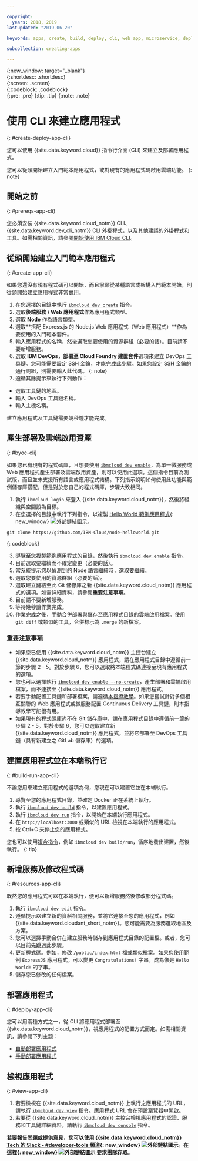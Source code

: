 ```yaml
---

copyright:
  years: 2018, 2019
lastupdated: "2019-06-20"

keywords: apps, create, build, deploy, cli, web app, microservice, deploy cli, build app local, developer tools, ibmcloud dev create

subcollection: creating-apps

---
```


{:new_window: target="_blank"}  
{:shortdesc: .shortdesc}  
{:screen: .screen}  
{:codeblock: .codeblock}  
{:pre: .pre}
{:tip: .tip}
{:note: .note}

# 使用 CLI 來建立應用程式
{: #create-deploy-app-cli}

您可以使用 {{site.data.keyword.cloud}} 指令行介面 (CLI) 來建立及部署應用程式。 

您可以從頭開始建立入門範本應用程式，或對現有的應用程式碼啟用雲端功能。
{: note}

## 開始之前
{: #prereqs-app-cli}

您必須安裝 {{site.data.keyword.cloud_notm}} CLI、{{site.data.keyword.dev_cli_notm}} CLI 外掛程式，以及其他建議的外掛程式和工具。如需相關資訊，請參閱[開始使用 IBM Cloud CLI](/docs/cli?topic=cloud-cli-getting-started)。 

## 從頭開始建立入門範本應用程式
{: #create-app-cli}

如果您還沒有現有程式碼可以開始，而且寧願從某種語言或架構入門範本開始，則從頭開始建立應用程式非常實用。

1. 在您選擇的目錄中執行 [`ibmcloud dev create`](/docs/cli/idt?topic=cloud-cli-idt-cli#create) 指令。
2. 選取**後端服務 / Web 應用程式**作為應用程式類型。
3. 選取 **Node** 作為語言類型。
4. 選取**搭配 Express.js 的 Node.js Web 應用程式（Web 應用程式）**作為要使用的入門範本套件。
5. 輸入應用程式的名稱，然後選取您要使用的資源群組（必要的話）。目前請不要新增服務。
6. 選取 **IBM DevOps，部署至 Cloud Foundry 建置套件**選項來建立 DevOps 工具鏈。您可能需要設定 SSH 金鑰，才能完成此步驟。如果您設定 SSH 金鑰的通行詞組，則需要輸入此代碼。
  {: note}
7. 遵循其餘提示來執行下列動作：
  * 選取工具鏈的地區。
  * 輸入 DevOps 工具鏈名稱。
  * 輸入主機名稱。

建立應用程式及工具鏈需要幾秒鐘才能完成。

## 產生部署及雲端啟用資產
{: #byoc-cli}

如果您已有現有的程式碼庫，且想要使用 [`ibmcloud dev enable`](/docs/cli/idt?topic=cloud-cli-idt-cli#enable)，為單一微服務或 Web 應用程式產生部署及雲端啟用資產，則可以使用此選項。這個指令目前為測試版，而且並未支援所有語言或應用程式結構。下列指示說明如何使用此功能與範例儲存庫搭配，但是對於您自己的程式碼庫，步驟大致相同。

1. 執行 `ibmcloud login` 來登入 {{site.data.keyword.cloud_notm}}，然後將組織與空間設為目標。
2. 在您選擇的目錄中執行下列指令，以複製 [Hello World 範例應用程式](https://github.com/IBM-Cloud/node-helloworld){: new_window} ![外部鏈結圖示](../icons/launch-glyph.svg "外部鏈結圖示")。

  ```
  git clone https://github.com/IBM-Cloud/node-helloworld.git
  ```
  {: codeblock}

3. 導覽至您複製範例應用程式的目錄，然後執行 [`ibmcloud dev enable`](/docs/cli/idt?topic=cloud-cli-idt-cli#enable) 指令。
4. 目前選取要繼續而不確定變更（必要的話）。
5. 當系統提示您以偵測到的 Node 語言繼續時，選取要繼續。
6. 選取您要使用的資源群組（必要的話）。 
7. 選取建立鏈結至此 Git 儲存庫之新 {{site.data.keyword.cloud_notm}} 應用程式的選項。如需詳細資料，請參閱**重要注意事項**。
8. 目前請不要新增服務。
9. 等待幾秒讓作業完成。 
10. 作業完成之後，手動合併部署與儲存至應用程式目錄的雲端啟用檔案。使用 `git diff` 或類似的工具，合併標示為 `.merge` 的新檔案。

### 重要注意事項
 - 如果您已使用 {{site.data.keyword.cloud_notm}} 主控台建立 {{site.data.keyword.cloud_notm}} 應用程式，請在應用程式目錄中遵循前一節的步驟 2 - 5。對於步驟 6，您可以選取將本端程式碼連接至現有應用程式的選項。
 - 您也可以選擇執行 [`ibmcloud dev enable --no-create`](/docs/cli/idt?topic=cloud-cli-idt-cli#enable)，產生部署和雲端啟用檔案，而不連接至 {{site.data.keyword.cloud_notm}} 應用程式。
 - 若要手動配置工具鏈和部署檔案，請遵循[本指導教學](/docs/apps/tutorials?topic=creating-apps-tutorial-byoc-kube)。如果您嘗試針對多個相互關聯的 Web 應用程式或微服務配置 Continuous Delivery 工具鏈，則本指導教學可能很有用。
 - 如果現有的程式碼庫尚不在 Git 儲存庫中，請在應用程式目錄中遵循前一節的步驟 2 - 5。對於步驟 6，您可以選取建立新 {{site.data.keyword.cloud_notm}} 應用程式，並將它部署至 DevOps 工具鏈（具有新建立之 GitLab 儲存庫）的選項。

## 建置應用程式並在本端執行它
{: #build-run-app-cli}

不論您用來建立應用程式的選項為何，您現在可以建置它並在本端執行。

1. 導覽至您的應用程式目錄，並確定 Docker 正在系統上執行。
2. 執行 [`ibmcloud dev build`](/docs/cli/idt?topic=cloud-cli-idt-cli#build) 指令，以建置應用程式。
3. 執行 [`ibmcloud dev run`](/docs/cli/idt?topic=cloud-cli-idt-cli#run) 指令，以開始在本端執行應用程式。
4. 在 `http://localhost:3000` 或類似的 URL 檢視在本端執行的應用程式。
5. 按 Ctrl+C 來停止您的應用程式。

您也可以使用[複合指令](/docs/cli/idt?topic=cloud-cli-idt-cli#compound)，例如 `ibmcloud dev build/run`，循序地發出建置，然後執行。
{: tip}

## 新增服務及修改程式碼
{: #resources-app-cli}

既然您的應用程式可以在本端執行，便可以新增服務然後修改部分程式碼。 

1. 執行 [`ibmcloud dev edit`](/docs/cli/idt?topic=cloud-cli-idt-cli#edit) 指令。
2. 遵循提示以建立新的資料相關服務，並將它連接至您的應用程式，例如 {{site.data.keyword.cloudant_short_notm}}。您可能需要為服務選取地區及方案。
3. 您可以選擇手動合併在建立服務時儲存到應用程式目錄的配置檔。或者，您可以目前先跳過此步驟。
4. 更新程式碼。例如，修改 `/public/index.html` 檔或類似檔案。如果您使用範例 `ExpressJS` 應用程式，可以變更 `Congratulations!` 字串，成為像是 `Hello World!` 的字串。
5. 儲存您已修改的任何檔案。

## 部署應用程式
{: #deploy-app-cli}

您可以用兩種方式之一，從 CLI 將應用程式部署至 {{site.data.keyword.cloud_notm}}，視應用程式的配置方式而定。如需相關資訊，請參閱下列主題：

* [自動部署應用程式](/docs/apps?topic=creating-apps-deploy-cli-auto#deploy-console-auto)
* [手動部署應用程式](/docs/apps?topic=creating-apps-deploy-cli-manual#deploy-console-manual)

## 檢視應用程式
{: #view-app-cli}

1. 若要檢視在 {{site.data.keyword.cloud_notm}} 上執行之應用程式的 URL，請執行 [`ibmcloud dev view`](/docs/cli/idt?topic=cloud-cli-idt-cli#view) 指令。應用程式 URL 會在預設瀏覽器中開啟。
2. 若要從 {{site.data.keyword.cloud_notm}} 主控台檢視應用程式的認證、服務和工具鏈詳細資料，請執行 [`ibmcloud dev console`](/docs/cli/idt?topic=cloud-cli-idt-cli#console) 指令。 

**若要報告問題或提供意見，您可以使用 [{{site.data.keyword.cloud_notm}} Tech 的 Slack - #developer-tools 頻道](https://ibm-cloud-tech.slack.com/){: new_window} ![外部鏈結圖示](../icons/launch-glyph.svg "外部鏈結圖示")。在[這裡](https://slack-invite-ibm-cloud-tech.mybluemix.net/){: new_window} ![外部鏈結圖示](../icons/launch-glyph.svg "外部鏈結圖示") 要求團隊存取。**
